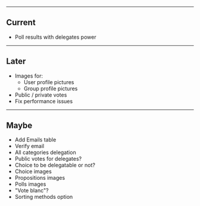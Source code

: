 ----
Current
----

* Poll results with delegates power

----
Later
----

* Images for:
  * User profile pictures
  * Group profile pictures
* Public / private votes
* Fix performance issues

----
Maybe
----

* Add Emails table
* Verify email
* All categories delegation
* Public votes for delegates?
* Choice to be delegatable or not?
* Choice images
* Propositions images
* Polls images
* "Vote blanc"?
* Sorting methods option
